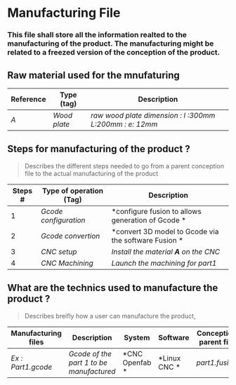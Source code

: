 # Manufacturing File

### This file shall store all the information realted to the manufacturing of the product. The manufacturing might be related to a freezed version of the conception of the product.

## Raw material used for the mnufaturing
Reference | Type (tag) | Description
----------|------------|------------
*A* | *Wood plate*| *raw wood plate dimension : l :300mm L:200mm : e: 12mm*


## Steps for manufacturing of the product ?
> Describes the different steps needed to go from a parent conception file to the actual manufacturing of the product

Steps # | Type of operation (Tag) |  Description 
--------|-------------------------|-------------
1 | *Gcode configuration* | *configure fusion to allows generation of Gcode *
2 | *Gcode convertion* | *convert 3D model to Gcode via the software Fusion *
3 | *CNC setup* | *Install the material **A** on the CNC*
4 | *CNC Machining* | *Launch the machining for part1*



## What are the technics used to manufacture the product ? 
> Describes breifly how a user can manufacture the product, 


 Manufacturing files	| Description	| System	| Software	| Conception parent file	| Material
 ---------------------|-------------|---------|-----------|-------------------------|---------
*Ex : Part1.gcode*	|*Gcode of the part 1 to be manufactured*	| *CNC Openfab	* | *Linux CNC	* | *part1.fusion* | 	*Wood*

